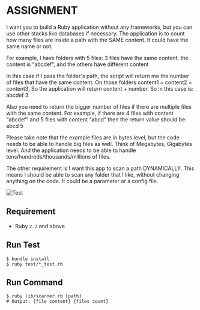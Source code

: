 # ASSIGNMENT

I want you to build a Ruby application without any frameworks, but you can use other stacks like databases if necessary. The application is to count how many files are inside a path with the SAME content. It could have the same name or not.

For example, I have folders with 5 files:
3 files have the same content, the content is “abcdef”, and the others have different content

In this case if I pass the folder's path, the script will return me the number of files that have the same content. On those folders content1 = content2 = content3, So the application will return content + number. So in this case is: abcdef 3

Also you need to return the bigger number of files if there are multiple files with the same content. For example, if there are 4 files with content “abcdef” and 5 files with content “abcd” then the return value should be: abcd 5

Please take note that the example files are in bytes level, but the code needs to be able to handle big files as well. Think of Megabytes, Gigabytes level. And the application needs to be able to handle tens/hundreds/thousands/millions of files.

The other requirement is I want this app to scan a path DYNAMICALLY. This means I should be able to scan any folder that I like, without changing anything on the code. It could be a parameter or a config file.

![Test](https://github.com/adiwids/virtualspirit_coding_test/actions/workflows/test.yml/badge.svg?branch=main)

## Requirement

* Ruby `2.7` and above

## Run Test

```
$ bundle install
$ ruby test/*_test.rb
```

## Run Command

```
$ ruby lib/scanner.rb [path]
# Output: {file content} {files count}
```
